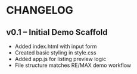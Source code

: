 # CHANGELOG

## v0.1 – Initial Demo Scaffold

- Added index.html with input form
- Created basic styling in style.css
- Added app.js for listing preview logic
- File structure matches RE/MAX demo workflow

